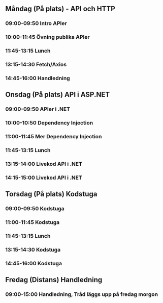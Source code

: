 ## Måndag (På plats) - API och HTTP
### 09:00-09:50 Intro APIer
### 10:00-11:45 Övning publika APIer
### 11:45-13:15 Lunch
### 13:15-14:30 Fetch/Axios
### 14:45-16:00 Handledning

## Onsdag (På plats) API i ASP.NET
### 09:00-09:50 APIer i .NET
### 10:00-10:50 Dependency Injection
### 11:00-11:45 Mer Dependency Injection
### 11:45-13:15 Lunch
### 13:15-14:00 Livekod API i .NET
### 14:15-15:00 Livekod API i .NET

## Torsdag (På plats) Kodstuga
### 09:00-09:50 Kodstuga
### 11:00-11:45 Kodstuga
### 11:45-13:15 Lunch
### 13:15-14:30 Kodstuga
### 14:45-16:00 Kodstuga

## Fredag (Distans) Handledning
### 09:00-15:00 Handledning, Tråd läggs upp på fredag morgon